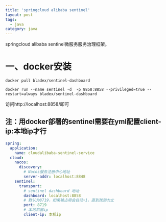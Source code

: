 ```yaml
---
title: 'springcloud alibaba sentinel'
layout: post
tags:
  - java
category: java
---
```

springcloud alibaba sentinel微服务服务治理框架。

<!--more-->

# 一、docker安装

```shell
docker pull bladex/sentinel-dashboard

docker run --name sentinel -d  -p 8858:8858 --privileged=true --restart=always bladex/sentinel-dashboard
```

访问http://localhost:8858/即可

## 注：用docker部署的sentinel需要在yml配置client-ip:本地ip才行

```yaml
spring:
  application:
    name: cloudalibaba-sentinel-service
  cloud:
    nacos:
      discovery:
        # Nacos服务注册中心地址
        server-addr: localhost:8848
    sentinel:
      transport:
        # sentinel dashboard 地址
        dashboard: localhost:8858
        # 默认为8719，如果被占用会自动+1，直到找到为止
        port: 8719
        # 本地机器ip
        client-ip: 本机ip
```

